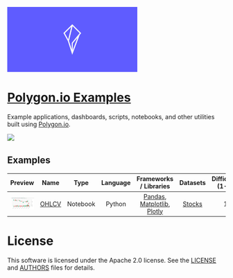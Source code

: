 
<a href="https://polygon.io/"><img src="docs/img/logo.png" width="300">

# <a href="https://polygon.io/">Polygon.io Examples</a>


Example applications, dashboards, scripts, notebooks, and other utilities built using [Polygon.io](https://polygon.io/).

[![](https://img.shields.io/badge/Launch-Cloud%20Instance-brightgreen?style=for-the-badge)](http://mybinder.org/v2/gh/timkpaine/polygon-io-examples/main?urlpath=lab)

## Examples

| Preview | Name | Type | Language | Frameworks / Libraries | Datasets | Difficulty (1-5) |
|:---:|:---:|:---:|:---:|:---:|:---:|:---:|
| <a href="./notebooks/1_OHLCV.ipynb"><img width="150" src="./docs/img/ohlcv.png" alt="OHLCV"></img></a> | [OHLCV](./notebooks/1_OHLCV.ipynb) | Notebook | Python | [Pandas](https://pandas.pydata.org), [Matplotlib](https://matplotlib.org), [Plotly](https://plotly.com/python/) | [Stocks](https://polygon.io/docs/stocks/getting-started)  | 1 |



# License

This software is licensed under the Apache 2.0 license. See the
[LICENSE](LICENSE) and [AUTHORS](AUTHORS) files for details.
